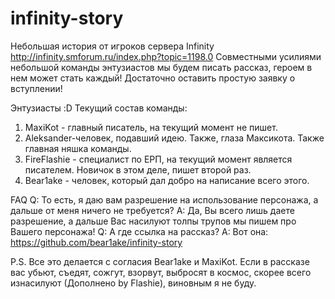 # infinity-story
Небольшая история от игроков сервера Infinity
http://infinity.smforum.ru/index.php?topic=1198.0
Совместными усилиями небольшой команды энтузиастов мы будем писать рассказ, героем в нем может стать каждый! Достаточно оставить простую заявку о вступлении!

Энтузиасты :D
Текущий состав команды:
1. MaxiKot - главный писатель, на текущий момент не пишет.
2. Aleksander-человек, подавший идею. Также, глаза Максикота. Также главная няшка команды.
2. FireFlashie - специалист по ЕРП, на текущий момент является писателем. Новичок в этом деле, пишет второй раз.
4. Bear1ake - человек, который дал добро на написание всего этого.

FAQ
Q: То есть, я даю вам разрешение на использование персонажа, а дальше от меня ничего не требуется?
A: Да, Вы всего лишь даете разрешение, а дальше Вас насилуют толпы трупов мы пишем про Вашего персонажа!
Q: А где ссылка на рассказ?
A: Вот она: https://github.com/bear1ake/infinity-story

P.S. Все это делается с согласия Bear1ake и MaxiKot. Если в рассказе вас убьют, съедят, сожгут, взорвут, выбросят в космос, скорее всего изнасилуют (Дополнено by Flashie), виновным я не буду.
